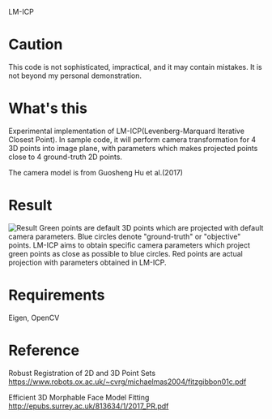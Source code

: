 LM-ICP

# Caution
This code is not sophisticated, impractical, and it may contain mistakes.
It is not beyond my personal demonstration.

# What's this
Experimental implementation of LM-ICP(Levenberg-Marquard Iterative Closest Point).
In sample code, it will perform camera transformation for 4 3D points into image plane,
with parameters which makes projected points close to 4 ground-truth 2D points.

The camera model is from Guosheng Hu et al.(2017)

# Result
![Result](https://i.imgur.com/jfVImFw.jpg "Result")
Green points are default 3D points which are projected with default camera parameters.
Blue circles denote "ground-truth" or "objective" points. LM-ICP aims to obtain specific camera parameters which project green points as close as possible to blue circles.
Red points are actual projection with parameters obtained in LM-ICP.

# Requirements
Eigen, OpenCV

# Reference
Robust Registration of 2D and 3D Point Sets
https://www.robots.ox.ac.uk/~cvrg/michaelmas2004/fitzgibbon01c.pdf

Efficient 3D Morphable Face Model Fitting
http://epubs.surrey.ac.uk/813634/1/2017_PR.pdf